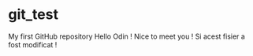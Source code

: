 # git_test
My first GitHub repository
Hello Odin ! Nice to meet you !
Si acest fisier a fost modificat !